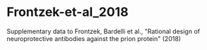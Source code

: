 # Frontzek-et-al_2018
Supplementary data to Frontzek, Bardelli et al., "Rational design of neuroprotective antibodies against the prion protein" (2018)
